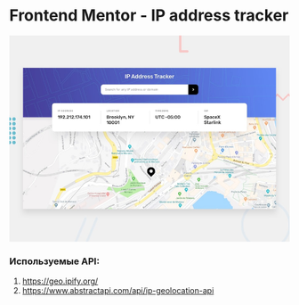 # Frontend Mentor - IP address tracker

![Design preview for the IP address tracker coding challenge](preview.jpg)

### Используемые API:
1. https://geo.ipify.org/
2. https://www.abstractapi.com/api/ip-geolocation-api
